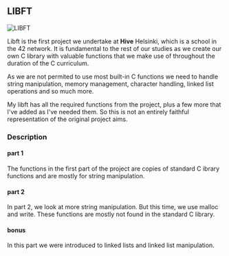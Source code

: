 
## **LIBFT**

![LIBFT]([https://github.com/Arcane-Jill/images/blob/main/libft2.png] "libft")

Libft is the first project we undertake at **Hive** Helsinki, which is a school in the 42 network. It is fundamental to the rest of our studies as we create our own C library with valuable functions that we make use of throughout the duration of the C curriculum. 

As we are not permited to use most built-in C functions we need to handle string manipulation, memory management, character handling, linked list operations and so much more.

My libft has all the required functions from the project, plus a few more that I've added as I've needed them. So this is not an entirely faithful representation of the original project aims.

### **Description**

#### **part 1**

The functions in the first part of the project are copies of standard C ibrary functions and are mostly for string manipulation.

#### **part 2**

In part 2, we look at more string manipulation. But this time, we use malloc and write. These functions are mostly not found in the standard C library.

#### **bonus**

In this part we were introduced to linked lists and linked list manipulation.
